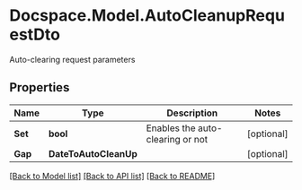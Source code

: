 # Docspace.Model.AutoCleanupRequestDto
Auto-clearing request parameters

## Properties

Name | Type | Description | Notes
------------ | ------------- | ------------- | -------------
**Set** | **bool** | Enables the auto-clearing or not | [optional] 
**Gap** | **DateToAutoCleanUp** |  | [optional] 

[[Back to Model list]](../README.md#documentation-for-models) [[Back to API list]](../README.md#documentation-for-api-endpoints) [[Back to README]](../README.md)

